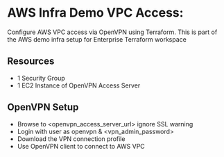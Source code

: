 # AWS Infra Demo VPC Access:
Configure AWS VPC access via OpenVPN using Terraform. This is part of the AWS demo infra setup for Enterprise Terraform workspace

## Resources
- 1 Security Group
- 1 EC2 Instance of OpenVPN Access Server

## OpenVPN Setup
- Browse to <openvpn_access_server_url> ignore SSL warning
- Login with user as openvpn & <vpn_admin_password>
- Download the VPN connection profile
- Use OpenVPN client to connect to AWS VPC
